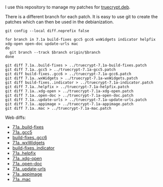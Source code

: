 I use this repository to manage my patches for [truecrypt.deb](https://github.com/stefansundin/truecrypt.deb).

There is a different branch for each patch. It is easy to use git to create the patches which can then be used in the debianization.

```shell
git config --local diff.noprefix false

for branch in 7.1a build-fixes gcc5 gcc6 wxWidgets indicator helpfix xdg-open open-doc update-urls mac
do
  git branch --track $branch origin/$branch
done

git diff 7.1a..build-fixes > ../truecrypt-7.1a-build-fixes.patch
git diff 7.1a..gcc5 > ../truecrypt-7.1a-gcc5.patch
git diff build-fixes..gcc6 > ../truecrypt-7.1a-gcc6.patch
git diff 7.1a..wxWidgets > ../truecrypt-7.1a-wxWidgets.patch
git diff build-fixes..indicator > ../truecrypt-7.1a-indicator.patch
git diff 7.1a..helpfix > ../truecrypt-7.1a-helpfix.patch
git diff 7.1a..xdg-open > ../truecrypt-7.1a-xdg-open.patch
git diff 7.1a..open-doc > ../truecrypt-7.1a-open-doc.patch
git diff 7.1a..update-urls > ../truecrypt-7.1a-update-urls.patch
git diff 7.1a..appimage > ../truecrypt-7.1a-appimage.patch
git diff 7.1a..mac > ../truecrypt-7.1a-mac.patch
```

Web diffs:
- [7.1a..build-fixes](https://github.com/stefansundin/truecrypt-patches/compare/7.1a..build-fixes)
- [7.1a..gcc5](https://github.com/stefansundin/truecrypt-patches/compare/7.1a..gcc5)
- [build-fixes..gcc6](https://github.com/stefansundin/truecrypt-patches/compare/build-fixes..gcc6)
- [7.1a..wxWidgets](https://github.com/stefansundin/truecrypt-patches/compare/7.1a..wxWidgets)
- [build-fixes..indicator](https://github.com/stefansundin/truecrypt-patches/compare/build-fixes..indicator)
- [7.1a..helpfix](https://github.com/stefansundin/truecrypt-patches/compare/7.1a..helpfix)
- [7.1a..xdg-open](https://github.com/stefansundin/truecrypt-patches/compare/7.1a..xdg-open)
- [7.1a..open-doc](https://github.com/stefansundin/truecrypt-patches/compare/7.1a..open-doc)
- [7.1a..update-urls](https://github.com/stefansundin/truecrypt-patches/compare/7.1a..update-urls)
- [7.1a..appimage](https://github.com/stefansundin/truecrypt-patches/compare/7.1a..appimage)
- [7.1a..mac](https://github.com/stefansundin/truecrypt-patches/compare/7.1a..mac)
